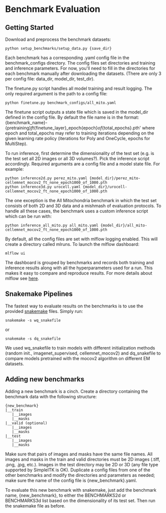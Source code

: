 # Benchmark Evaluation

## Getting Started

Download and preprocess the benchmark datasets:

```
python setup_benchmarks/setup_data.py {save_dir}
```

Each benchmark has a corresponding .yaml config file in the benchmark_configs directory. The config files set directories and training and inference parameters. For now, you'll need to fill in the directories for each benchmark manually after downloading the datasets. (There are only 3 per config file: data_dir, model_dir, test_dir).

The finetune.py script handles all model training and result logging. The only required argument is the path to a config file:

```
python finetune.py benchmark_configs/all_mito.yaml
```

The finetune script outputs a state file which is saved in the model_dir defined in the config file. By default the file name is in the format:
{benchmark_name}-{pretraining}_ft_{finetune_layer}_epoch{epoch}_of_{total_epochs}.pth'
where epoch and total_epochs may refer to training iterations depending on the given learning rate policy (iterations for Poly and OneCycle, epochs for MultiStep).

To run inference, first determine the dimensionality of the test set (e.g. is the test set all 2D images or all 3D volumes?). Pick the inference script accordingly. Required arguments are a config file and a model state file. For example:

```
python inference2d.py perez_mito.yaml {model_dir}/perez_mito-cellemnet_mocov2_ft_none_epoch1000_of_1000.pth
python inference3d.py urocell.yaml {model_dir}/urocell-cellemnet_mocov2_ft_none_epoch1000_of_1000.pth
```

The one exception is the All Mitochondria benchmark in which the test set consists of both 2D and 3D data and a mishmash of evaluation protocols. To handle all these cases, the benchmark uses a custom inference script which can be run with:

```
python inference_all_mito.py all_mito.yaml {model_dir}/all_mito-cellemnet_mocov2_ft_none_epoch1000_of_1000.pth
```

By default, all the config files are set with mlflow logging enabled. This will create a directory called mlruns. To launch the mlflow dashboard:

```
mlflow ui
```

The dashboard is grouped by benchmarks and records both training and inference results along with all the hyperparameters used for a run. This makes it easy to compare and reproduce results. For more details about mlflow see [here](https://mlflow.org/docs/latest/index.html).

## Snakemake Pipelines

The fastest way to evaluate results on the benchmarks is to use the provided [snakemake](https://snakemake.readthedocs.io/en/stable/) files. Simply run:

```
snakemake -s wq_snakefile
```

or 

```
snakemake -s dq_snakefile
```

We used wq_snakefile to train models with different initialization methods (random init., imagenet_supervised, cellemnet_mocov2) and dq_snakefile to compare models pretrained with the mocov2 algorithm on different EM datasets. 


## Adding new benchmarks

Adding a new benchmark is a cinch. Create a directory containing the benchmark data with the following structure:

```
{new_benchmark}
|__train
   |__images
   |__masks
|__valid (optional)
   |__images
   |__masks
|__test
   |__images
   |__masks
```

Make sure that pairs of images and masks have the same file names. All images and masks in the train and valid directories must be 2D images (.tiff, .png, .jpg, etc.). Images in the test directory may be 2D or 3D (any file type supported by SimpleITK is OK). Duplicate a config files from one of the other benchmarks and modify the directories and parameters as needed; make sure the name of the config file is {new_benchmark}.yaml.

To evaluate this new benchmark with snakemake, just add the benchmark name, {new_benchmark}, to either the BENCHMARKS2d or BENCHMARKS3d list based on the dimensionality of its test set. Then run the snakemake file as before.